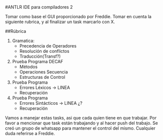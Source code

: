 #ANTLR IDE para compiladores 2

Tomar como base el GUI proporcionado por Freddie. Tomar en cuenta la siguiente rubrica, y al finalizar un task marcarlo con X.

##Rúbrica

1. Gramatica:
	- Precedencia de Operadores
	- Resolución de conflictos
	- Traducción(Transf?)
2. Prueba Programa DECAF
	- Métodos
	- Operaciones Secuencia
	- Estructuras de Control
3. Prueba Programa
	- Errores Léxicos -> LINEA
	- Recuperación
4. Prueba Programa 
	- Errores Sintácticos -> LINEA ¿?
	- Recuperación

Vamos a manejar estas tasks, asi que cada quien tiene en que trabajar. Por favor a mencionar que task están trabajando y al hacer push del trabajo. Se creó un grupo de whatsapp para mantener el control del mismo. Cualquier duda referirse a Freddie.


